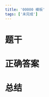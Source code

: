 ```yaml
---
title: '00000 模板'
tags: ['未完成']
---
```


# 题干



# 正确答案



# 总结



<script>
  function func() {

  }
  
</script>